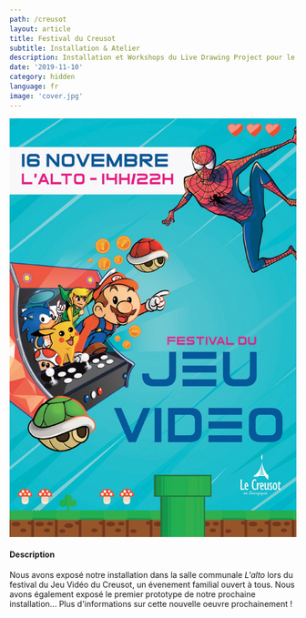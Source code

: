 ```yaml
---
path: /creusot
layout: article
title: Festival du Creusot
subtitle: Installation & Atelier
description: Installation et Workshops du Live Drawing Project pour le festival du jeu vidéo du creusot 2019, France
date: '2019-11-10'
category: hidden
language: fr
image: 'cover.jpg'
---
```


![Affiche Festival du Jeu Vidéo du Creusot 2019](cover.jpg)

#### Description

Nous avons exposé notre installation dans la salle communale _L'alto_ lors du festival du Jeu Vidéo du Creusot, un évenement familial ouvert à tous. Nous avons également exposé le premier prototype de notre prochaine installation... Plus d'informations sur cette nouvelle oeuvre prochainement !
